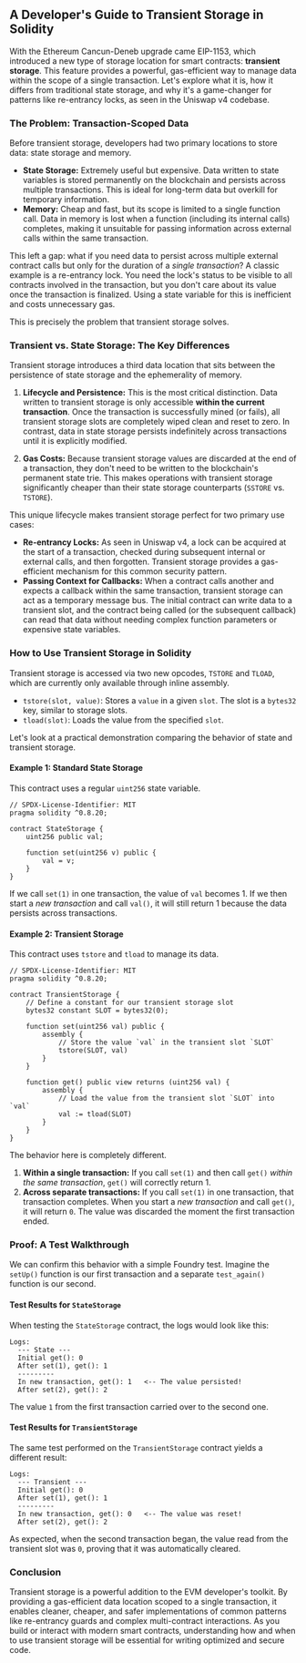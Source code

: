 ## A Developer's Guide to Transient Storage in Solidity

With the Ethereum Cancun-Deneb upgrade came EIP-1153, which introduced a new type of storage location for smart contracts: **transient storage**. This feature provides a powerful, gas-efficient way to manage data within the scope of a single transaction. Let's explore what it is, how it differs from traditional state storage, and why it's a game-changer for patterns like re-entrancy locks, as seen in the Uniswap v4 codebase.

### The Problem: Transaction-Scoped Data

Before transient storage, developers had two primary locations to store data: state storage and memory.

*   **State Storage:** Extremely useful but expensive. Data written to state variables is stored permanently on the blockchain and persists across multiple transactions. This is ideal for long-term data but overkill for temporary information.
*   **Memory:** Cheap and fast, but its scope is limited to a single function call. Data in memory is lost when a function (including its internal calls) completes, making it unsuitable for passing information across external calls within the same transaction.

This left a gap: what if you need data to persist across multiple external contract calls but only for the duration of a *single transaction*? A classic example is a re-entrancy lock. You need the lock's status to be visible to all contracts involved in the transaction, but you don't care about its value once the transaction is finalized. Using a state variable for this is inefficient and costs unnecessary gas.

This is precisely the problem that transient storage solves.

### Transient vs. State Storage: The Key Differences

Transient storage introduces a third data location that sits between the persistence of state storage and the ephemerality of memory.

1.  **Lifecycle and Persistence:** This is the most critical distinction. Data written to transient storage is only accessible **within the current transaction**. Once the transaction is successfully mined (or fails), all transient storage slots are completely wiped clean and reset to zero. In contrast, data in state storage persists indefinitely across transactions until it is explicitly modified.

2.  **Gas Costs:** Because transient storage values are discarded at the end of a transaction, they don't need to be written to the blockchain's permanent state trie. This makes operations with transient storage significantly cheaper than their state storage counterparts (`SSTORE` vs. `TSTORE`).

This unique lifecycle makes transient storage perfect for two primary use cases:

*   **Re-entrancy Locks:** As seen in Uniswap v4, a lock can be acquired at the start of a transaction, checked during subsequent internal or external calls, and then forgotten. Transient storage provides a gas-efficient mechanism for this common security pattern.
*   **Passing Context for Callbacks:** When a contract calls another and expects a callback within the same transaction, transient storage can act as a temporary message bus. The initial contract can write data to a transient slot, and the contract being called (or the subsequent callback) can read that data without needing complex function parameters or expensive state variables.

### How to Use Transient Storage in Solidity

Transient storage is accessed via two new opcodes, `TSTORE` and `TLOAD`, which are currently only available through inline assembly.

*   `tstore(slot, value)`: Stores a `value` in a given `slot`. The slot is a `bytes32` key, similar to storage slots.
*   `tload(slot)`: Loads the value from the specified `slot`.

Let's look at a practical demonstration comparing the behavior of state and transient storage.

#### Example 1: Standard State Storage

This contract uses a regular `uint256` state variable.

```solidity
// SPDX-License-Identifier: MIT
pragma solidity ^0.8.20;

contract StateStorage {
    uint256 public val;

    function set(uint256 v) public {
        val = v;
    }
}
```

If we call `set(1)` in one transaction, the value of `val` becomes 1. If we then start a *new transaction* and call `val()`, it will still return 1 because the data persists across transactions.

#### Example 2: Transient Storage

This contract uses `tstore` and `tload` to manage its data.

```solidity
// SPDX-License-Identifier: MIT
pragma solidity ^0.8.20;

contract TransientStorage {
    // Define a constant for our transient storage slot
    bytes32 constant SLOT = bytes32(0);

    function set(uint256 val) public {
        assembly {
            // Store the value `val` in the transient slot `SLOT`
            tstore(SLOT, val)
        }
    }

    function get() public view returns (uint256 val) {
        assembly {
            // Load the value from the transient slot `SLOT` into `val`
            val := tload(SLOT)
        }
    }
}
```

The behavior here is completely different.

1.  **Within a single transaction:** If you call `set(1)` and then call `get()` *within the same transaction*, `get()` will correctly return 1.
2.  **Across separate transactions:** If you call `set(1)` in one transaction, that transaction completes. When you start a *new transaction* and call `get()`, it will return `0`. The value was discarded the moment the first transaction ended.

### Proof: A Test Walkthrough

We can confirm this behavior with a simple Foundry test. Imagine the `setUp()` function is our first transaction and a separate `test_again()` function is our second.

#### Test Results for `StateStorage`

When testing the `StateStorage` contract, the logs would look like this:

```
Logs:
  --- State ---
  Initial get(): 0
  After set(1), get(): 1
  ---------
  In new transaction, get(): 1   <-- The value persisted!
  After set(2), get(): 2
```

The value `1` from the first transaction carried over to the second one.

#### Test Results for `TransientStorage`

The same test performed on the `TransientStorage` contract yields a different result:

```
Logs:
  --- Transient ---
  Initial get(): 0
  After set(1), get(): 1
  ---------
  In new transaction, get(): 0   <-- The value was reset!
  After set(2), get(): 2
```

As expected, when the second transaction began, the value read from the transient slot was `0`, proving that it was automatically cleared.

### Conclusion

Transient storage is a powerful addition to the EVM developer's toolkit. By providing a gas-efficient data location scoped to a single transaction, it enables cleaner, cheaper, and safer implementations of common patterns like re-entrancy guards and complex multi-contract interactions. As you build or interact with modern smart contracts, understanding how and when to use transient storage will be essential for writing optimized and secure code.